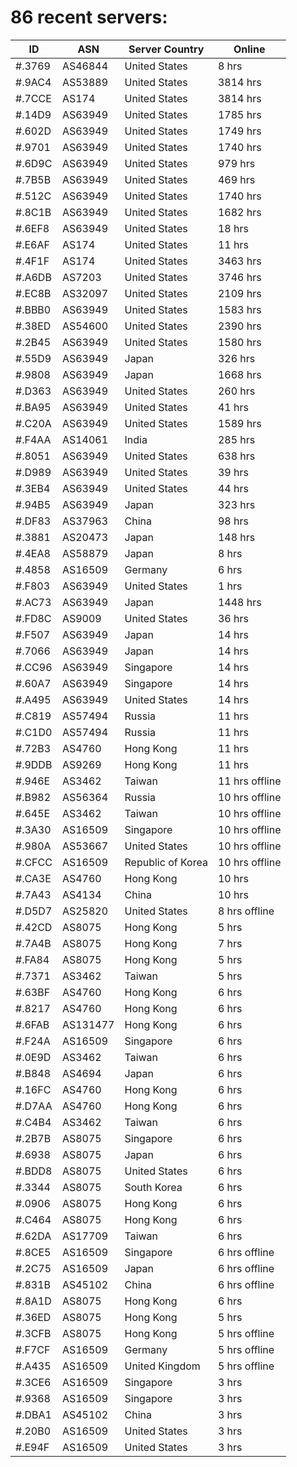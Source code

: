 # 86 recent servers:

| ID | ASN | Server Country | Online |
| ------ | ------ | ------ | ------ |
| #.3769 | AS46844 | United States | 8 hrs |
| #.9AC4 | AS53889 | United States | 3814 hrs |
| #.7CCE | AS174 | United States | 3814 hrs |
| #.14D9 | AS63949 | United States | 1785 hrs |
| #.602D | AS63949 | United States | 1749 hrs |
| #.9701 | AS63949 | United States | 1740 hrs |
| #.6D9C | AS63949 | United States | 979 hrs |
| #.7B5B | AS63949 | United States | 469 hrs |
| #.512C | AS63949 | United States | 1740 hrs |
| #.8C1B | AS63949 | United States | 1682 hrs |
| #.6EF8 | AS63949 | United States | 18 hrs |
| #.E6AF | AS174 | United States | 11 hrs |
| #.4F1F | AS174 | United States | 3463 hrs |
| #.A6DB | AS7203 | United States | 3746 hrs |
| #.EC8B | AS32097 | United States | 2109 hrs |
| #.BBB0 | AS63949 | United States | 1583 hrs |
| #.38ED | AS54600 | United States | 2390 hrs |
| #.2B45 | AS63949 | United States | 1580 hrs |
| #.55D9 | AS63949 | Japan | 326 hrs |
| #.9808 | AS63949 | Japan | 1668 hrs |
| #.D363 | AS63949 | United States | 260 hrs |
| #.BA95 | AS63949 | United States | 41 hrs |
| #.C20A | AS63949 | United States | 1589 hrs |
| #.F4AA | AS14061 | India | 285 hrs |
| #.8051 | AS63949 | United States | 638 hrs |
| #.D989 | AS63949 | United States | 39 hrs |
| #.3EB4 | AS63949 | United States | 44 hrs |
| #.94B5 | AS63949 | Japan | 323 hrs |
| #.DF83 | AS37963 | China | 98 hrs |
| #.3881 | AS20473 | Japan | 148 hrs |
| #.4EA8 | AS58879 | Japan | 8 hrs |
| #.4858 | AS16509 | Germany | 6 hrs |
| #.F803 | AS63949 | United States | 1 hrs |
| #.AC73 | AS63949 | Japan | 1448 hrs |
| #.FD8C | AS9009 | United States | 36 hrs |
| #.F507 | AS63949 | Japan | 14 hrs |
| #.7066 | AS63949 | Japan | 14 hrs |
| #.CC96 | AS63949 | Singapore | 14 hrs |
| #.60A7 | AS63949 | Singapore | 14 hrs |
| #.A495 | AS63949 | United States | 14 hrs |
| #.C819 | AS57494 | Russia | 11 hrs |
| #.C1D0 | AS57494 | Russia | 11 hrs |
| #.72B3 | AS4760 | Hong Kong | 11 hrs |
| #.9DDB | AS9269 | Hong Kong | 11 hrs |
| #.946E | AS3462 | Taiwan | 11 hrs offline |
| #.B982 | AS56364 | Russia | 10 hrs offline |
| #.645E | AS3462 | Taiwan | 10 hrs offline |
| #.3A30 | AS16509 | Singapore | 10 hrs offline |
| #.980A | AS53667 | United States | 10 hrs offline |
| #.CFCC | AS16509 | Republic of Korea | 10 hrs offline |
| #.CA3E | AS4760 | Hong Kong | 10 hrs |
| #.7A43 | AS4134 | China | 10 hrs |
| #.D5D7 | AS25820 | United States | 8 hrs offline |
| #.42CD | AS8075 | Hong Kong | 5 hrs |
| #.7A4B | AS8075 | Hong Kong | 7 hrs |
| #.FA84 | AS8075 | Hong Kong | 5 hrs |
| #.7371 | AS3462 | Taiwan | 5 hrs |
| #.63BF | AS4760 | Hong Kong | 6 hrs |
| #.8217 | AS4760 | Hong Kong | 6 hrs |
| #.6FAB | AS131477 | Hong Kong | 6 hrs |
| #.F24A | AS16509 | Singapore | 6 hrs |
| #.0E9D | AS3462 | Taiwan | 6 hrs |
| #.B848 | AS4694 | Japan | 6 hrs |
| #.16FC | AS4760 | Hong Kong | 6 hrs |
| #.D7AA | AS4760 | Hong Kong | 6 hrs |
| #.C4B4 | AS3462 | Taiwan | 6 hrs |
| #.2B7B | AS8075 | Singapore | 6 hrs |
| #.6938 | AS8075 | Japan | 6 hrs |
| #.BDD8 | AS8075 | United States | 6 hrs |
| #.3344 | AS8075 | South Korea | 6 hrs |
| #.0906 | AS8075 | Hong Kong | 6 hrs |
| #.C464 | AS8075 | Hong Kong | 6 hrs |
| #.62DA | AS17709 | Taiwan | 6 hrs |
| #.8CE5 | AS16509 | Singapore | 6 hrs offline |
| #.2C75 | AS16509 | Japan | 6 hrs offline |
| #.831B | AS45102 | China | 6 hrs offline |
| #.8A1D | AS8075 | Hong Kong | 6 hrs |
| #.36ED | AS8075 | Hong Kong | 5 hrs |
| #.3CFB | AS8075 | Hong Kong | 5 hrs offline |
| #.F7CF | AS16509 | Germany | 5 hrs offline |
| #.A435 | AS16509 | United Kingdom | 5 hrs offline |
| #.3CE6 | AS16509 | Singapore | 3 hrs |
| #.9368 | AS16509 | Singapore | 3 hrs |
| #.DBA1 | AS45102 | China | 3 hrs |
| #.20B0 | AS16509 | United States | 3 hrs |
| #.E94F | AS16509 | United States | 3 hrs |


